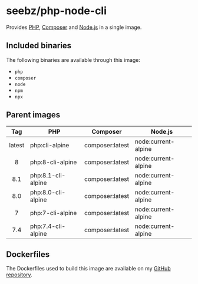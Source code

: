 
# seebz/php-node-cli

Provides [PHP][], [Composer][] and [Node.js][] in a single image.


## Included binaries

The following binaries are available through this image:

- `php`
- `composer`
- `node`
- `npm`
- `npx`


## Parent images

| Tag    | PHP                | Composer        | Node.js             |
|:------:|--------------------|-----------------|---------------------|
| latest | php:cli-alpine     | composer:latest | node:current-alpine |
| 8      | php:8-cli-alpine   | composer:latest | node:current-alpine |
| 8.1    | php:8.1-cli-alpine | composer:latest | node:current-alpine |
| 8.0    | php:8.0-cli-alpine | composer:latest | node:current-alpine |
| 7      | php:7-cli-alpine   | composer:latest | node:current-alpine |
| 7.4    | php:7.4-cli-alpine | composer:latest | node:current-alpine |


## Dockerfiles

The Dockerfiles used to build this image are available on my [GitHub repository][GitHub].


[PHP]:      https://php.net/
[Composer]: https://getcomposer.org/
[Node.js]:  https://nodejs.org/
[GitHub]:   https://github.com/seebz/dockerfiles
